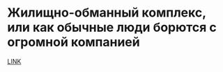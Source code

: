 # Жилищно-обманный комплекс, или как обычные люди борются с огромной компанией



[LINK](https://varlamov.ru/418545.html)